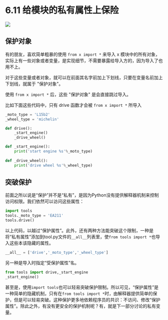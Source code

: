 # 6.11 给模块的私有属性上保险

![](http://image.iswbm.com/20200804124133.png)

## 保护对象

有的朋友，喜欢简单粗暴的使用 `from x import *` 来导入 x 模块中的所有对象，实际上有一些对象或者变量，是实现细节，不需要暴露给导入方的，因为导入了也用不上。

对于这些变量或者对象，就可以在前面其名字前加上下划线，只要在变量名前加上下划线，就属于 "保护对象"。

使用 `from x import *` 后，这些 "保护对象" 是会直接跳过导入。

比如下面这些代码中，只有 drive 函数才会被  `from x import *`  所导入

```python
_moto_type = 'L15b2'
_wheel_type = 'michelin'

def drive():
    _start_engine()
    _drive_wheel()

def _start_engine():
    print('start engine %s'%_moto_type)
    
def _drive_wheel():
    print('drive wheel %s'%_wheel_type)
```

## 突破保护

前面之所以说是“保护”并不是“私有”，是因为Python没有提供解释器机制来控制访问权限。我们依然可以访问这些属性：

```python
import tools
tools._moto_type = 'EA211'
tools.drive()
```

以上代码，以越过“保护属性”。此外，还有两种方法能突破这个限制，一种是将“私有属性”添加到tool.py文件的`__all__`列表里，使`from tools import *`也导入这些本该隐藏的属性。

```python
__all__ = ['drive','_moto_type','_wheel_type']
```

另一种是导入时指定“受保护属性”名。

```python
from tools import drive,_start_engine
_start_engine()
```

甚至是，使用`import tools`也可以轻易突破保护限制。所以可见，“保护属性”是一种简单的隐藏机制，只有在`from tools import *`时，由解释器提供简单的保护，但是可以轻易突破。这种保护更多地依赖程序员的共识：不访问、修改“保护属性”。除此之外，有没有更安全的保护机制呢？有，就是下一部分讨论的私有变量。



